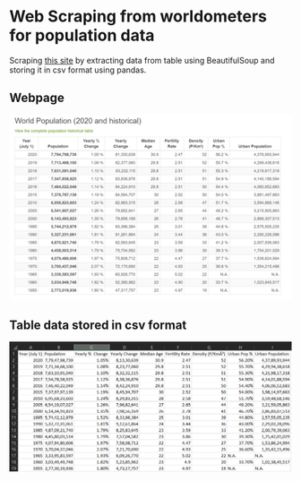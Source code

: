 # Web Scraping from worldometers for population data

Scraping [this site](https://www.worldometers.info/world-population/) by extracting data from table using BeautifulSoup and storing it in csv format using pandas.

## Webpage

![webpage](world_population.png)

## Table data stored in csv format

![](csv.png)
